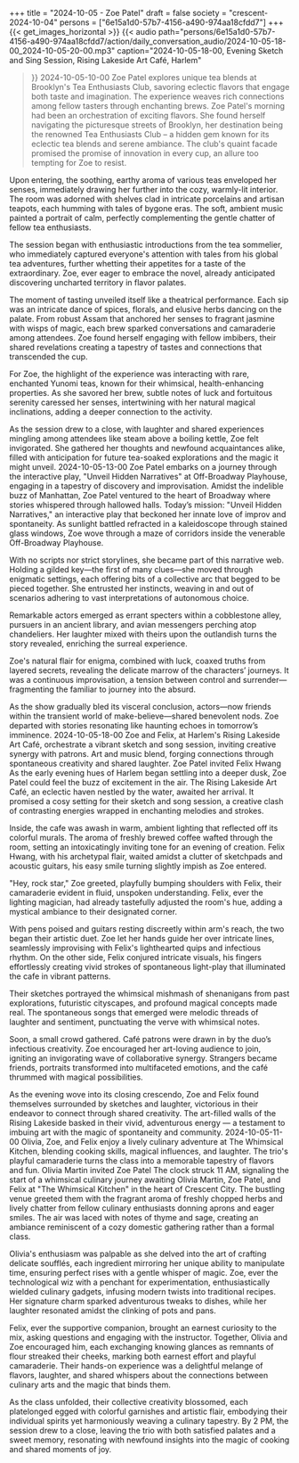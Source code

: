 +++
title = "2024-10-05 - Zoe Patel"
draft = false
society = "crescent-2024-10-04"
persons = ["6e15a1d0-57b7-4156-a490-974aa18cfdd7"]
+++
{{< get_images_horizontal >}}
{{< audio
    path="persons/6e15a1d0-57b7-4156-a490-974aa18cfdd7/action/daily_conversation_audio/2024-10-05-18-00_2024-10-05-20-00.mp3" 
    caption="2024-10-05-18-00, Evening Sketch and Sing Session, Rising Lakeside Art Café, Harlem"
>}}
2024-10-05-10-00
Zoe Patel explores unique tea blends at Brooklyn's Tea Enthusiasts Club, savoring eclectic flavors that engage both taste and imagination. The experience weaves rich connections among fellow tasters through enchanting brews.
Zoe Patel's morning had been an orchestration of exciting flavors. She found herself navigating the picturesque streets of Brooklyn, her destination being the renowned Tea Enthusiasts Club – a hidden gem known for its eclectic tea blends and serene ambiance. The club's quaint facade promised the promise of innovation in every cup, an allure too tempting for Zoe to resist.

Upon entering, the soothing, earthy aroma of various teas enveloped her senses, immediately drawing her further into the cozy, warmly-lit interior. The room was adorned with shelves clad in intricate porcelains and artisan teapots, each humming with tales of bygone eras. The soft, ambient music painted a portrait of calm, perfectly complementing the gentle chatter of fellow tea enthusiasts.

The session began with enthusiastic introductions from the tea sommelier, who immediately captured everyone's attention with tales from his global tea adventures, further whetting their appetites for a taste of the extraordinary. Zoe, ever eager to embrace the novel, already anticipated discovering uncharted territory in flavor palates.

The moment of tasting unveiled itself like a theatrical performance. Each sip was an intricate dance of spices, florals, and elusive herbs dancing on the palate. From robust Assam that anchored her senses to fragrant jasmine with wisps of magic, each brew sparked conversations and camaraderie among attendees. Zoe found herself engaging with fellow imbibers, their shared revelations creating a tapestry of tastes and connections that transcended the cup.

For Zoe, the highlight of the experience was interacting with rare, enchanted Yunomi teas, known for their whimsical, health-enhancing properties. As she savored her brew, subtle notes of luck and fortuitous serenity caressed her senses, intertwining with her natural magical inclinations, adding a deeper connection to the activity. 

As the session drew to a close, with laughter and shared experiences mingling among attendees like steam above a boiling kettle, Zoe felt invigorated. She gathered her thoughts and newfound acquaintances alike, filled with anticipation for future tea-soaked explorations and the magic it might unveil.
2024-10-05-13-00
Zoe Patel embarks on a journey through the interactive play, "Unveil Hidden Narratives" at Off-Broadway Playhouse, engaging in a tapestry of discovery and improvisation.
Amidst the indelible buzz of Manhattan, Zoe Patel ventured to the heart of Broadway where stories whispered through hallowed halls. Today’s mission: "Unveil Hidden Narratives," an interactive play that beckoned her innate love of improv and spontaneity. As sunlight battled refracted in a kaleidoscope through stained glass windows, Zoe wove through a maze of corridors inside the venerable Off-Broadway Playhouse.

With no scripts nor strict storylines, she became part of this narrative web. Holding a gilded key—the first of many clues—she moved through enigmatic settings, each offering bits of a collective arc that begged to be pieced together. She entrusted her instincts, weaving in and out of scenarios adhering to vast interpretations of autonomous choice.

Remarkable actors emerged as errant specters within a cobblestone alley, pursuers in an ancient library, and avian messengers perching atop chandeliers. Her laughter mixed with theirs upon the outlandish turns the story revealed, enriching the surreal experience.

Zoe's natural flair for enigma, combined with luck, coaxed truths from layered secrets, revealing the delicate marrow of the characters’ journeys. It was a continuous improvisation, a tension between control and surrender—fragmenting the familiar to journey into the absurd.

As the show gradually bled its visceral conclusion, actors—now friends within the transient world of make-believe—shared benevolent nods. Zoe departed with stories resonating like haunting echoes in tomorrow’s imminence.
2024-10-05-18-00
Zoe and Felix, at Harlem's Rising Lakeside Art Café, orchestrate a vibrant sketch and song session, inviting creative synergy with patrons. Art and music blend, forging connections through spontaneous creativity and shared laughter.
Zoe Patel invited Felix Hwang
As the early evening hues of Harlem began settling into a deeper dusk, Zoe Patel could feel the buzz of excitement in the air. The Rising Lakeside Art Café, an eclectic haven nestled by the water, awaited her arrival. It promised a cosy setting for their sketch and song session, a creative clash of contrasting energies wrapped in enchanting melodies and strokes.

Inside, the cafe was awash in warm, ambient lighting that reflected off its colorful murals. The aroma of freshly brewed coffee wafted through the room, setting an intoxicatingly inviting tone for an evening of creation. Felix Hwang, with his archetypal flair, waited amidst a clutter of sketchpads and acoustic guitars, his easy smile turning slightly impish as Zoe entered.

"Hey, rock star," Zoe greeted, playfully bumping shoulders with Felix, their camaraderie evident in fluid, unspoken understanding. Felix, ever the lighting magician, had already tastefully adjusted the room's hue, adding a mystical ambiance to their designated corner.

With pens poised and guitars resting discreetly within arm's reach, the two began their artistic duet. Zoe let her hands guide her over intricate lines, seamlessly improvising with Felix's lighthearted quips and infectious rhythm. On the other side, Felix conjured intricate visuals, his fingers effortlessly creating vivid strokes of spontaneous light-play that illuminated the cafe in vibrant patterns.

Their sketches portrayed the whimsical mishmash of shenanigans from past explorations, futuristic cityscapes, and profound magical concepts made real. The spontaneous songs that emerged were melodic threads of laughter and sentiment, punctuating the verve with whimsical notes.

Soon, a small crowd gathered. Café patrons were drawn in by the duo’s infectious creativity. Zoe encouraged her art-loving audience to join, igniting an invigorating wave of collaborative synergy. Strangers became friends, portraits transformed into multifaceted emotions, and the café thrummed with magical possibilities.

As the evening wove into its closing crescendo, Zoe and Felix found themselves surrounded by sketches and laughter, victorious in their endeavor to connect through shared creativity. The art-filled walls of the Rising Lakeside basked in their vivid, adventurous energy — a testament to imbuing art with the magic of spontaneity and community.
2024-10-05-11-00
Olivia, Zoe, and Felix enjoy a lively culinary adventure at The Whimsical Kitchen, blending cooking skills, magical influences, and laughter. The trio's playful camaraderie turns the class into a memorable tapestry of flavors and fun.
Olivia Martin invited Zoe Patel
The clock struck 11 AM, signaling the start of a whimsical culinary journey awaiting Olivia Martin, Zoe Patel, and Felix at "The Whimsical Kitchen" in the heart of Crescent City. The bustling venue greeted them with the fragrant aroma of freshly chopped herbs and lively chatter from fellow culinary enthusiasts donning aprons and eager smiles. The air was laced with notes of thyme and sage, creating an ambiance reminiscent of a cozy domestic gathering rather than a formal class.

Olivia's enthusiasm was palpable as she delved into the art of crafting delicate soufflés, each ingredient mirroring her unique ability to manipulate time, ensuring perfect rises with a gentle whisper of magic. Zoe, ever the technological wiz with a penchant for experimentation, enthusiastically wielded culinary gadgets, infusing modern twists into traditional recipes. Her signature charm sparked adventurous tweaks to dishes, while her laughter resonated amidst the clinking of pots and pans.

Felix, ever the supportive companion, brought an earnest curiosity to the mix, asking questions and engaging with the instructor. Together, Olivia and Zoe encouraged him, each exchanging knowing glances as remnants of flour streaked their cheeks, marking both earnest effort and playful camaraderie. Their hands-on experience was a delightful melange of flavors, laughter, and shared whispers about the connections between culinary arts and the magic that binds them.

As the class unfolded, their collective creativity blossomed, each platelonged egged with colorful garnishes and artistic flair, embodying their individual spirits yet harmoniously weaving a culinary tapestry. By 2 PM, the session drew to a close, leaving the trio with both satisfied palates and a sweet memory, resonating with newfound insights into the magic of cooking and shared moments of joy.
